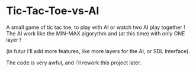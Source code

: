 # Tic-Tac-Toe-vs-AI
A small game of tic tac toe, to play with AI or watch two AI play together !
The AI work like the MIN-MAX algorythm and (at this time) with only ONE layer !

(in futur i'll add more features, like more layers for the AI, or SDL Interface).

The code is very awful, and i'll rework this project later.
